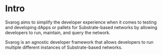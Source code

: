 # Intro

Svarog aims to simplify the developer experience when it comes to testing and developing dApps or pallets for Substrate-based networks by allowing developers to run, maintain, and query the network.

Svarog is an agnostic developer framework that allows developers to run multiple different instances of Substrate-based networks.
